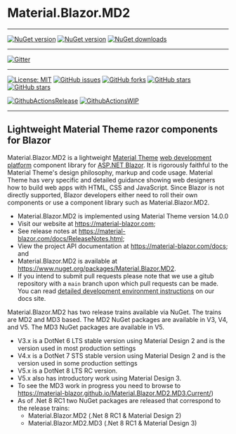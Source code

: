﻿# Material.Blazor.MD2

---

[![NuGet version](https://img.shields.io/nuget/v/Material.Blazor.MD2?logo=nuget&label=nuget%20version&style=flat-square)](https://www.nuget.org/packages/Material.Blazor.MD2/)
[![NuGet version](https://img.shields.io/nuget/vpre/Material.Blazor.MD2?logo=nuget&label=nuget%20pre-release&style=flat-square)](https://www.nuget.org/packages/Material.Blazor.MD2/)
[![NuGet downloads](https://img.shields.io/nuget/dt/Material.Blazor.MD2?logo=nuget&label=nuget%20downloads&style=flat-square)](https://www.nuget.org/packages/Material.Blazor.MD2/)

---

[![Gitter](https://img.shields.io/gitter/room/Material.Blazor.MD2/community?logo=gitter&style=flat-square)](https://gitter.im/Material.Blazor.MD2/community?utm_source=badge&utm_medium=badge&utm_campaign=pr-badge)

---

[![License: MIT](https://img.shields.io/badge/License-MIT-yellow.svg?logo=github&style=flat-square)](/LICENSE.md)
[![GitHub issues](https://img.shields.io/github/issues/Material-Blazor/Material.Blazor.MD2?logo=github&style=flat-square)](https://github.com/Material-Blazor/Material.Blazor.MD2/issues)
[![GitHub forks](https://img.shields.io/github/forks/Material-Blazor/Material.Blazor.MD2?logo=github&style=flat-square)](https://github.com/Material-Blazor/Material.Blazor.MD2/network/members)
[![GitHub stars](https://img.shields.io/github/stars/Material-Blazor/Material.Blazor.MD2?logo=github&style=flat-square)](https://github.com/Material-Blazor/Material.Blazor.MD2/stargazers)
[![GitHub stars](https://img.shields.io/github/watchers/Material-Blazor/Material.Blazor.MD2?logo=github&style=flat-square)](https://github.com/Material-Blazor/Material.Blazor.MD2/watchers)

[![GithubActionsRelease](https://img.shields.io/github/actions/workflow/status/Material-Blazor/Material.Blazor.MD2/GithubActionsRelease.yml?label=actions%20release&logo=github&style=flat-square)](https://github.com/Material-Blazor/Material.Blazor.MD2/actions/workflows/GithubActionsRelease.yml)
[![GithubActionsWIP](https://img.shields.io/github/actions/workflow/status/Material-Blazor/Material.Blazor.MD2/GithubActionsWIP.yml?label=actions%20wip&logo=github&style=flat-square)](https://github.com/Material-Blazor/Material.Blazor.MD2/actions/workflows/GithubActionsWIP.yml)

---

## Lightweight Material Theme razor components for Blazor

Material.Blazor.MD2 is a lightweight [Material Theme](https://material.io/) [web development platform](https://material.io/develop/web/) component library for [ASP.NET Blazor](https://dotnet.microsoft.com/apps/aspnet/web-apps/blazor). It is rigorously faithful to the Material Theme's design philosophy, markup and code usage. Material Theme has very specific and detailed guidance showing web designers how to build web apps with HTML, CSS and JavaScript. Since  Blazor is not directly supported, Blazor developers either need to roll their own components or use a component library such as Material.Blazor.MD2.

- Material.Blazor.MD2 is implemented using Material Theme version 14.0.0
- Visit our website at https://material-blazor.com;
- See release notes at https://material-blazor.com/docs/ReleaseNotes.html;
- View the project API documentation at https://material-blazor.com/docs; and
- Material.Blazor.MD2 is available at https://www.nuget.org/packages/Material.Blazor.MD2.
- If you intend to submit pull requests please note that we use a gitub repository with a `main` branch upon which pull requests can be made. You can read [detailed development environment instructions](https://material-blazor.com/docs/articles/DevelopmentEnvironment.html) on our docs site.

Material.Blazor.MD2 has two release trains available via NuGet. The trains are MD2 and MD3 based.
The MD2 NuGet packages are available in V3, V4, and V5. The MD3 NuGet packages are available in V5.
- V3.x is a DotNet 6 LTS stable version using Material Design 2 and is the version used in most production settings
- V4.x is a DotNet 7 STS stable version using Material Design 2 and is the version used in some production settings
- V5.x is a DotNet 8 LTS RC version.
- V5.x also has introductory work using Material Design 3.
- To see the MD3 work in progress you need to browse to https://material-blazor.github.io/Material.Blazor.MD2.MD3.Current/)
- As of .Net 8 RC1 two NuGet packages are released that correspond to the release trains:
    - Material.Blazor.MD2 (.Net 8 RC1 & Material Design 2)
    - Material.Blazor.MD2.MD3 (.Net 8 RC1 & Material Design 3)
